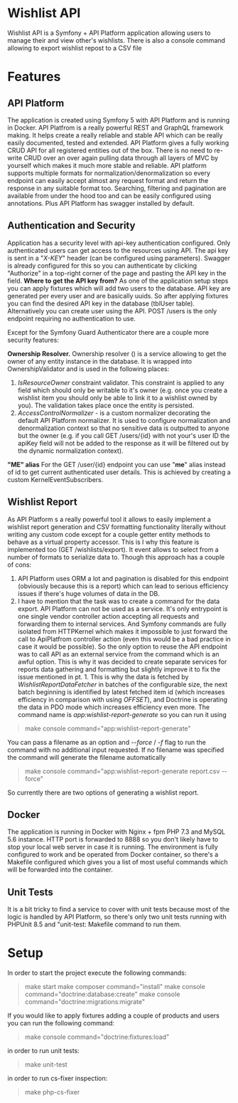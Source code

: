 # Wishlist API

Wishlist API is a Symfony + API Platform application allowing users to manage their and view other's wishlists. There is also a console command allowing to export wishlist repost to a CSV file


# Features

## API Platform
The application is created using Symfony 5 with API Platform and is running in Docker.
API Platfrom is a really powerful REST and GraphQL framework making. It helps create a really reliable and stable API which can be really easily documented, tested and extended. API Platform gives a fully working CRUD API for all registered entities out of the box. There is no need to re-write CRUD over an over again pulling data through all layers of MVC by yourself which makes it much more stable and reliable. API platform supports multiple formats for normalization/denormalization so every endpoint can easily accept almost any request format and return the response in any suitable format too. Searching, filtering and pagination are available from under the hood too and can be easily configured using annotations. Plus API Platform has swagger installed by default.
## Authentication and Security
Application has a security level with api-key authentication configured. Only authenticated users can get access to the resources using API. The api key is sent in a "*X-KEY*" header (can be configured using parameters). Swagger is already configured for this so you can authenticate by clicking "Authorize" in a top-right corner of the page and pasting the API key in the field.
**Where to get the API key from?**
As one of the application setup steps you can apply fixtures which will add two users to the database. API key are generated per every user and are basically uuids. So after applying fixtures you can find the desired API key in the database (tblUser table). Alternatively you can create user using the API. POST /users is the only endpoint requiring no authentication to use. 

Except for the Symfony Guard Authenticator there are a couple more security features:

 **Ownership Resolver.** Ownership resolver () is a service allowing to get the owner of any entity instance in the database. It is wrapped into OwnershipValidator and is used in the following places:
 

 1. *IsResourceOwner* constraint validator. This constraint is applied to any field which should only be writable to it's owner (e.g. once you create a wishlist item you should only be able to link it to a wishlist owned by you). The validation takes place once the entity is persisted.
 2. *AccessControlNormalizer* - is a custom normalizer decorating the default API Platform normalizer. It is used to configure normalization and denormalization context so that no sensitive data is outputted to anyone but the owner (e.g. if you call GET /users/{id} with not your's user ID the apiKey field will not be added to the response as it will be filtered out by the dynamic normalization context).

**"ME" alias**
For the GET /user/{id} endpoint you can use "**me**" alias instead of id to get current authenticated user details. This is achieved by creating a custom KernelEventSubscribers.
## Wishlist Report
As API Platform s a really powerful tool it allows to easily implement a wishlist report generation and CSV formatting functionality literally without writing any custom code except for a couple getter entity methods to behave as a virtual property accessor. This is I why this feature is implemented too (GET /wishlists/export). It event allows to select from a number of formats to serialize data to. 
Though this approach has a couple of cons:

 1. API Platform uses ORM a lot and pagination is disabled for this endpoint (obviously because this is a report) which can lead to serious efficiency issues if there's huge volumes of data in the DB.
 2. I have to mention that the task was to create a command for the data export. API Platform can not be used as a service. It's only entrypoint is one single vendor controller action accepting all requests and forwarding them to internal services. And Symfony commands are fully isolated from HTTPKernel which makes it impossible to just forward the call to ApiPlatfrom controller action (even this would be a bad practice in case it would be possible). So the only option to reuse the API endpoint was to call API as an external service from the command which is an awful option. This is why it was decided to create separate services  for reports data gathering and formatting but slightly improve it to fix the issue mentioned in pt. 1. This is why the data is fetched by *WishlistReportDataFetcher* in batches of the configurable size, the next batch beginning is identified by latest fetched item id (which increases efficiency in comparison with using *OFFSET*),  and Doctrine is operating the data in PDO mode which increases efficiency even more. The command name is *app:wishlist-report-generate* so you can run it using 

> make console command="app:wishlist-report-generate"

You can pass a filename as an option and *--force* / *-f* flag to run the command with no additional input requested. If no filename was specified the command will generate the filename automatically

> make console command="app:wishlist-report-generate report.csv --force"

So currently there are two options of generating a wishlist report.

## Docker
The application is running in Docker with Nginx + fpm PHP 7.3 and MySQL 5.6 instance.
HTTP port is forwarded to 8888 so you don't likely have to stop your local web server in case it is running.
The environment is fully configured to work and be operated from Docker container, so
there's a Makefile configured which gives you a list of most useful commands which will be forwarded into the container.
## Unit Tests
It is a bit tricky to find a service to cover with unit tests because most of the logic is handled by API Platform, so there's only two unit tests running with PHPUnit 8.5 and "unit-test: Makefile command to run them.

# Setup
In order to start the project execute the following commands:
> make start
> make composer command="install"
> make console command="doctrine:database:create"
> make console command="doctrine:migrations:migrate"

If you would like to apply fixtures adding a couple of products and users you can run the following command:
> make console command="doctrine:fixtures:load"

in order to run unit tests:
> make unit-test
>
in order to run cs-fixer inspection:
> make php-cs-fixer

